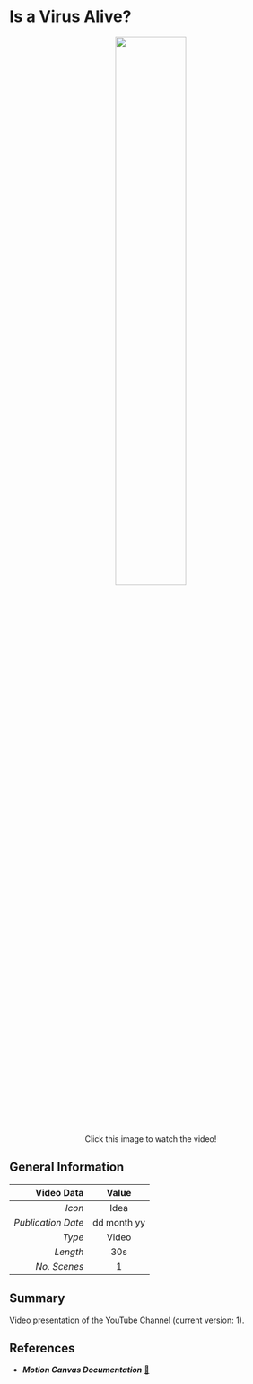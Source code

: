 # Is a Virus Alive?

<p align="center">
<a href="https://www.youtube.com/@ph0nsy" style="text-decoration: none; color: white;">
      <image style="width: 50%" src="https://github.com/ph0nsy/Ph0nsyTalksYT/blob/main/assets/Github_YT_Logo.png?raw=true"/>
</a><br>
Click this image to watch the video!
</p>

## General Information

| Video Data             |       Value      |
|-----------------------:|:----------------:|
| *Icon*          	 |  Idea            |
| *Publication Date* 	 |    dd month yy   |
| *Type*             	 |       Video      |
| *Length*           	 |        30s       |
| *No. Scenes*       	 |         1        |

## Summary

Video presentation of the YouTube Channel (current version: 1).

## References

+ ___Motion Canvas Documentation___ <a href="https://motioncanvas.io/docs/">🔗</a>


